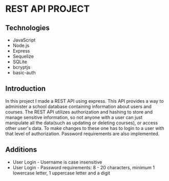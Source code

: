 # REST API PROJECT

## Technologies
* JavaScript
* Node.js
* Express
* Sequelize
* SQLite
* bcryptjs
* basic-auth

## Introduction
In this project I made a REST API using express. This API provides a way to administer a school database containing information about users and courses. The REST API utilizes authorization and hashing to store and manage sensitive information, so not anyone with a user can just manipulate all the data(such as updating or deleting courses), or access other user's data. To make changes to these one has to login to a user with that level of authorization. Password requirements are also implemented.

## Additions
* User Login - Username is case insensitive
* User Login - Password requirements: 8 - 20 characters, minimum 1 lowercase letter, 1 uppercase letter and a digit 
